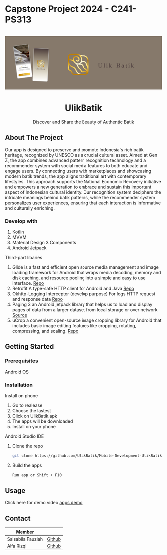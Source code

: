 <div id="top">
  <h1>Capstone Project 2024 - C241-PS313</h1>
</div>

<!-- PROJECT LOGO -->
<br />
<div align="start">
  <img src="https://github.com/UlikBatik/Mobile-Development-UlikBatik/blob/master/ulikbatik_logo.png"/>
  <h1 align="center">UlikBatik</h1>
  <p align="center">Discover and Share the Beauty of Authentic Batik</p>
</div>

<!-- ABOUT THE PROJECT -->
## About The Project
Our app is designed to preserve and promote Indonesia's rich batik heritage, recognized by UNESCO as a crucial cultural asset. Aimed at Gen Z, the app combines advanced pattern recognition technology and a recommender system with social media features to both educate and engage users. By connecting users with marketplaces and showcasing modern batik trends, the app aligns traditional art with contemporary lifestyles. This approach supports the National Economic Recovery initiative and empowers a new generation to embrace and sustain this important aspect of Indonesian cultural identity. Our recognition system deciphers the intricate meanings behind batik patterns, while the recommender system personalizes user experiences, ensuring that each interaction is informative and culturally enriching.

### Develop with

 1. Kotlin
 2. MVVM
 3. Material Design 3 Components
 4. Android Jetpack

Third-part libaries

1. Glide is a fast and efficient open source media management and image loading framework for Android that wraps media decoding, memory and disk caching, and resource pooling into a simple and easy to use interface. [Repo](https://github.com/bumptech/glide)
3. Retrofit
A type-safe HTTP client for Android and Java
 [Repo](https://github.com/square/retrofit)
4. Okhttp-Logging Interceptor (develop purpose)
For logs HTTP request and response data
 [Repo](https://github.com/square/okhttp/tree/master/okhttp-logging-interceptor)
5. Paging 3
an Android jetpack library that helps us to load and display pages of data from a larger dataset from local storage or over network
[Source](https://developer.android.com/topic/libraries/architecture/paging/v3-migration)
6. uCrop
a convenient open-source image cropping library for Android that includes basic image editing features like cropping, rotating, compressing, and scaling.
[Repo](https://github.com/Yalantis/uCrop.git)
   
 

<!-- GETTING STARTED -->
## Getting Started

### Prerequisites

Android OS

### Installation
Install on phone
1. Go to realease 
2. Choose the lastest
3. Click on UlikBatik.apk
4. The apps will be downloaded
5. Install on your phone

Android Studio IDE

1. Clone the repo
   ```sh
   git clone https://github.com/UlikBatik/Mobile-Development-UlikBatik.git
   ```
2. Build the apps
   ```sh
   Run app or Shift + F10
   ```

<!-- USAGE EXAMPLES -->
## Usage

Click here for demo video
[apps demo](https://youtu.be/8QiOnv1g_h0)

<!-- CONTACT -->
## Contact

| Member |  |
|--|--|
| Salsabila Fauziah |[Github](https://github.com/salsabilafauzh)  |
| Alfa Rizqi |[Github](https://github.com/AlfaRiz011)  |
